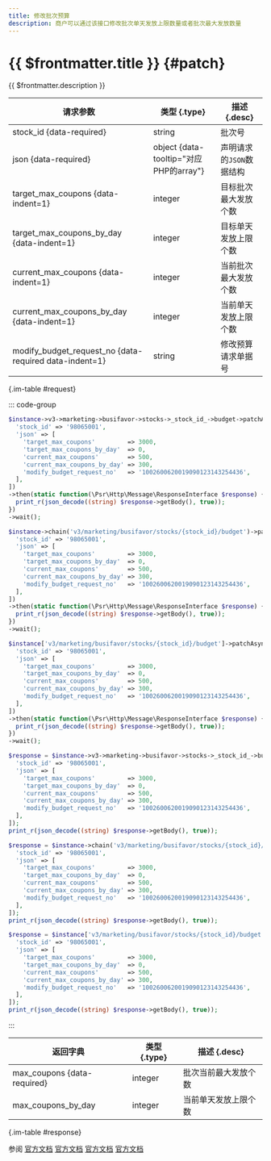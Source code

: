```yaml
---
title: 修改批次预算
description: 商户可以通过该接口修改批次单天发放上限数量或者批次最大发放数量
---
```


# {{ $frontmatter.title }} {#patch}

{{ $frontmatter.description }}

| 请求参数 | 类型 {.type} | 描述 {.desc}
| --- | --- | ---
| stock_id {data-required} | string | 批次号
| json {data-required} | object {data-tooltip="对应PHP的array"} | 声明请求的`JSON`数据结构
| target_max_coupons {data-indent=1} | integer | 目标批次最大发放个数
| target_max_coupons_by_day {data-indent=1} | integer | 目标单天发放上限个数
| current_max_coupons {data-indent=1} | integer | 当前批次最大发放个数
| current_max_coupons_by_day {data-indent=1} | integer | 当前单天发放上限个数
| modify_budget_request_no {data-required data-indent=1} | string | 修改预算请求单据号

{.im-table #request}

::: code-group

```php [异步纯链式]
$instance->v3->marketing->busifavor->stocks->_stock_id_->budget->patchAsync([
  'stock_id' => '98065001',
  'json' => [
    'target_max_coupons'         => 3000,
    'target_max_coupons_by_day'  => 0,
    'current_max_coupons'        => 500,
    'current_max_coupons_by_day' => 300,
    'modify_budget_request_no'   => '1002600620019090123143254436',
  ],
])
->then(static function(\Psr\Http\Message\ResponseInterface $response) {
  print_r(json_decode((string) $response->getBody(), true));
})
->wait();
```

```php [异步声明式]
$instance->chain('v3/marketing/busifavor/stocks/{stock_id}/budget')->patchAsync([
  'stock_id' => '98065001',
  'json' => [
    'target_max_coupons'         => 3000,
    'target_max_coupons_by_day'  => 0,
    'current_max_coupons'        => 500,
    'current_max_coupons_by_day' => 300,
    'modify_budget_request_no'   => '1002600620019090123143254436',
  ],
])
->then(static function(\Psr\Http\Message\ResponseInterface $response) {
  print_r(json_decode((string) $response->getBody(), true));
})
->wait();
```

```php [异步属性式]
$instance['v3/marketing/busifavor/stocks/{stock_id}/budget']->patchAsync([
  'stock_id' => '98065001',
  'json' => [
    'target_max_coupons'         => 3000,
    'target_max_coupons_by_day'  => 0,
    'current_max_coupons'        => 500,
    'current_max_coupons_by_day' => 300,
    'modify_budget_request_no'   => '1002600620019090123143254436',
  ],
])
->then(static function(\Psr\Http\Message\ResponseInterface $response) {
  print_r(json_decode((string) $response->getBody(), true));
})
->wait();
```

```php [同步纯链式]
$response = $instance->v3->marketing->busifavor->stocks->_stock_id_->budget->patch([
  'stock_id' => '98065001',
  'json' => [
    'target_max_coupons'         => 3000,
    'target_max_coupons_by_day'  => 0,
    'current_max_coupons'        => 500,
    'current_max_coupons_by_day' => 300,
    'modify_budget_request_no'   => '1002600620019090123143254436',
  ],
]);
print_r(json_decode((string) $response->getBody(), true));
```

```php [同步声明式]
$response = $instance->chain('v3/marketing/busifavor/stocks/{stock_id}/budget')->patch([
  'stock_id' => '98065001',
  'json' => [
    'target_max_coupons'         => 3000,
    'target_max_coupons_by_day'  => 0,
    'current_max_coupons'        => 500,
    'current_max_coupons_by_day' => 300,
    'modify_budget_request_no'   => '1002600620019090123143254436',
  ],
]);
print_r(json_decode((string) $response->getBody(), true));
```

```php [同步属性式]
$response = $instance['v3/marketing/busifavor/stocks/{stock_id}/budget']->patch([
  'stock_id' => '98065001',
  'json' => [
    'target_max_coupons'         => 3000,
    'target_max_coupons_by_day'  => 0,
    'current_max_coupons'        => 500,
    'current_max_coupons_by_day' => 300,
    'modify_budget_request_no'   => '1002600620019090123143254436',
  ],
]);
print_r(json_decode((string) $response->getBody(), true));
```

:::

| 返回字典 | 类型 {.type} | 描述 {.desc}
| --- | --- | ---
| max_coupons {data-required} | integer | 批次当前最大发放个数
| max_coupons_by_day | integer | 当前单天发放上限个数

{.im-table #response}

参阅 [官方文档](https://pay.weixin.qq.com/doc/v3/merchant/4012465739) [官方文档](https://pay.weixin.qq.com/doc/v3/partner/4012465809) [官方文档](https://pay.weixin.qq.com/doc/v3/merchant/4015716855) [官方文档](https://pay.weixin.qq.com/doc/v3/merchant/4015717476)
